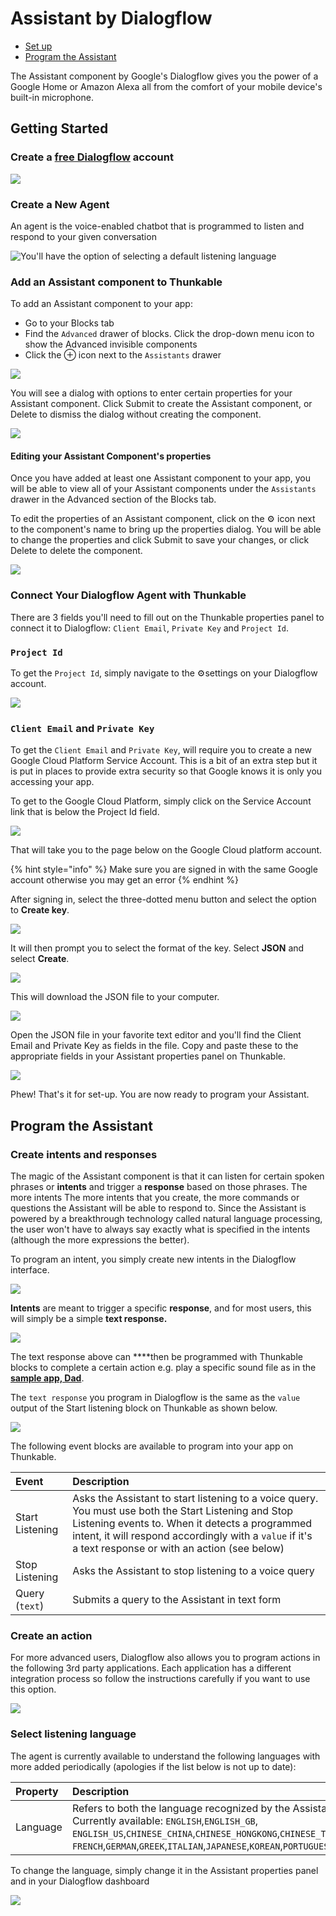 # Assistant by Dialogflow

* [Set up](assistant.md#set-up)
* [Program the Assistant](assistant.md#program-the-assistant-in-dialogflow)

The Assistant component by Google's Dialogflow gives you the power of a Google Home or Amazon Alexa all from the comfort of your mobile device's built-in microphone. 

## Getting Started

### **Create a** [**free Dialogflow**](https://dialogflow.com/) **account**

![](.gitbook/assets/assistant-dialogflow-fig-1.png)

### Create a New Agent

An agent is the voice-enabled chatbot that is programmed to listen and respond to your given conversation

![You&apos;ll have the option of selecting a default listening language](.gitbook/assets/screen-shot-2019-10-02-at-4.23.32-pm.png)

### Add an Assistant component to Thunkable

To add an Assistant component to your app:

* Go to your Blocks tab
* Find the `Advanced` drawer of blocks. Click the drop-down menu icon to show the Advanced invisible components
* Click the ⊕ icon next to the `Assistants` drawer

![](.gitbook/assets/advanced-components%20%281%29.png)

You will see a dialog with options to enter certain properties for your Assistant component. Click Submit to create the Assistant component, or Delete to dismiss the dialog without creating the component.

![](.gitbook/assets/add-assistant.png)

#### Editing your Assistant Component's properties

Once you have added at least one Assistant component to your app, you will be able to view all of your Assistant components under the `Assistants` drawer in the Advanced section of the Blocks tab. 

To edit the properties of an Assistant component, click on the ⚙ icon next to the component's name to bring up the properties dialog. You will be able to change the properties and click Submit to save your changes, or click Delete to delete the component.

![](.gitbook/assets/assistant-blocks.png)

### Connect Your Dialogflow Agent with Thunkable

There are 3 fields you'll need to fill out on the Thunkable properties panel to connect it to Dialogflow: `Client Email`, `Private Key` and `Project Id`. 

### `Project Id`

To get the `Project Id`, simply navigate to the ⚙settings on your Dialogflow account.

![](.gitbook/assets/screen-shot-2019-10-02-at-8.54.04-pm.png)

### `Client Email` and `Private Key`

To get the `Client Email` and `Private Key`, will require you to create a new Google Cloud Platform Service Account. This is a bit of an extra step but it is put in places to provide extra security so that Google knows it is only you accessing your app.

To get to the Google Cloud Platform, simply click on the Service Account link that is below the Project Id field.

![](.gitbook/assets/screen-shot-2019-10-02-at-8.59.53-pm.png)

That will take you to the page below on the Google Cloud platform account.

{% hint style="info" %}
Make sure you are signed in with the same Google account otherwise you may get an error
{% endhint %}

After signing in, select the three-dotted menu button and select the option to **Create key**.

![](.gitbook/assets/thunkable-docs-exhibits-43%20%281%29.png)

It will then prompt you to select the format of the key.  Select **JSON** and select **Create**.

![](.gitbook/assets/screen-shot-2019-10-02-at-8.57.07-pm%20%281%29.png)

This will download the JSON file to your computer.

![](.gitbook/assets/screen-shot-2019-10-02-at-8.57.17-pm.png)

Open the JSON file in your favorite text editor and you'll find the Client Email and Private Key as fields in the file. Copy and paste these to the appropriate fields in your Assistant properties panel on Thunkable.

![](.gitbook/assets/screen-shot-2019-10-02-at-9.09.40-pm.png)

Phew!  That's it for set-up. You are now ready to program your Assistant.

## Program the Assistant

### Create intents and responses

The magic of the Assistant component is that it can listen for certain spoken phrases or **intents** and trigger a **response** based on those phrases. The more intents The more intents that you create, the more commands or questions the Assistant will be able to respond to. Since the Assistant is powered by a breakthrough technology called natural language processing, the user won't have to always say exactly what is specified in the intents \(although the more expressions the better\).

To program an intent, you simply create new intents in the Dialogflow interface.

![](.gitbook/assets/screen-shot-2019-10-02-at-4.57.45-pm.png)



 **Intents** are meant to trigger a specific **response**, and for most users, this will simply be a simple **text response.**

![](.gitbook/assets/screen-shot-2019-10-02-at-9.15.39-pm.png)

The text response above can ****then be programmed with Thunkable blocks to complete a certain action e.g. play a specific sound file as in the [**sample app, Dad**](https://x.thunkable.com/projects/5aac3404264501000175f715/Welcome/designer).

The `text response` you program in Dialogflow is the same as the `value` output of the Start listening block on Thunkable as shown below.

![](.gitbook/assets/screen-shot-2019-10-02-at-8.35.10-pm.png)

The following event blocks are available to program into your app on Thunkable. 

| Event | Description |
| :--- | :--- |
| Start Listening | Asks the Assistant to start listening to a voice query. You must use both the Start Listening and Stop Listening events to. When it detects a programmed intent, it will respond accordingly with a `value` if it's a text response or with an action \(see below\) |
| Stop Listening | Asks the Assistant to stop listening to a voice query |
| Query \(`text`\) | Submits a query to the Assistant in text form |

### Create an action

For more advanced users, Dialogflow also allows you to program actions in the following 3rd party applications. Each application has a different integration process so follow the instructions carefully if you want to use this option.

![](.gitbook/assets/screen-shot-2019-10-02-at-4.57.28-pm.png)

### Select listening language

The agent is currently available to understand the following languages with more added periodically \(apologies if the list below is not up to date\): 

| Property | Description |
| :--- | :--- |
| Language | Refers to both the language recognized by the Assistant and the language which it speaks aloud. Currently available: `ENGLISH`,`ENGLISH_GB`, `ENGLISH_US`,`CHINESE_CHINA`,`CHINESE_HONGKONG`,`CHINESE_TAIWAN`,`DUTCH`, `FRENCH`,`GERMAN`,`GREEK`,`ITALIAN`,`JAPANESE`,`KOREAN`,`PORTUGUESE`,`PORTUGUESE_BRAZIL`,`RUSSIAN`,`SPANISH`,`UKRANIAN` |

To change the language, simply change it in the Assistant properties panel and in your Dialogflow dashboard

![](.gitbook/assets/screen-shot-2019-10-02-at-9.24.53-pm.png)


